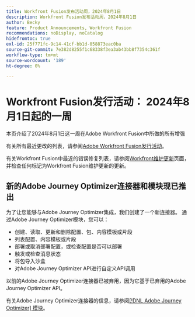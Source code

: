 ```yaml
---
title: Workfront Fusion发布活动周，2024年8月1日
description: Workfront Fusion发布活动周，2024年8月1日
author: Becky
feature: Product Announcements, Workfront Fusion
recommendations: noDisplay, noCatalog
hidefromtoc: true
exl-id: 25f771fc-9c14-41cf-bb1d-058873eac0ba
source-git-commit: 7e382d8255f1c68338f3ea3ab43bb8f7354c361f
workflow-type: tm+mt
source-wordcount: '189'
ht-degree: 0%

---
```


# Workfront Fusion发行活动： 2024年8月1日起的一周

本页介绍了2024年8月1日这一周在Adobe Workfront Fusion中所做的所有增强

有关所有最近更改的列表，请参阅[Adobe Workfront Fusion发行活动](../../../product-announcements/product-releases/fusion-release-activity/fusion-release-activity.md)。

有关Workfront Fusion中最近的错误修复列表，请参阅[Workfront维护更新](https://experienceleague.adobe.com/docs/workfront-known-issues/releases/current-updates.html)页面，并检查任何标记为Workfront Fusion维护更新的更新。

## 新的Adobe Journey Optimizer连接器和模块现已推出

为了让您能够与Adobe Journey Optimizer集成，我们创建了一个新连接器。 通过Adobe Journey Optimizer模块，您可以：

* 创建、读取、更新和删除配置、包、内容模板或片段
* 列表配置、内容模板或片段
* 部署或取消部署配置，或检查配置是否可以部署
* 触发或检查消息状态
* 将包导入沙盒
* 对Adobe Journey Optimizer API进行自定义API调用

以前的Adobe Journey Optimizer连接器已被弃用，因为它基于已弃用的Adobe Journey Optimizer API。

有关Adobe Journey Optimizer连接器的信息，请参阅[[!DNL Adobe Journey Optimizer] 模块](/help/quicksilver/workfront-fusion/apps-and-their-modules/adobe-journey-optimizer-modules.md)。